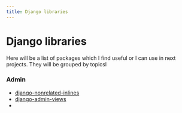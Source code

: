 ```yaml
---
title: Django libraries
---
```


# Django libraries

Here will be a list of packages which I find useful or I can use in next projects.
They will be grouped by topicsl


### Admin

- [django-nonrelated-inlines](https://pypi.org/project/django-nonrelated-inlines/)
- [django-admin-views](https://pypi.org/project/django-admin-views/)
- 